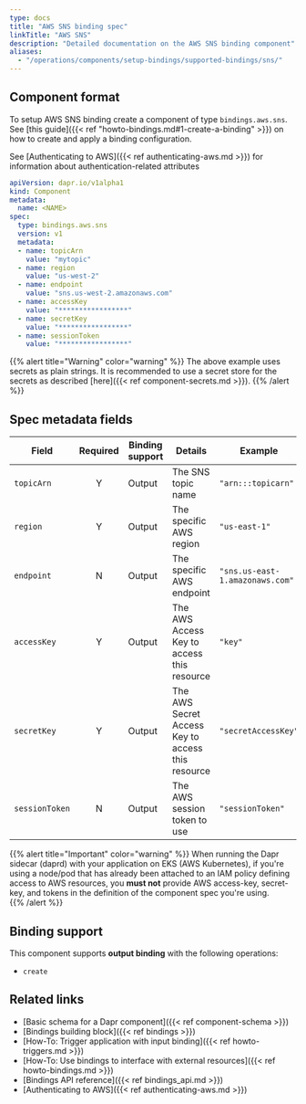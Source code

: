 ```yaml
---
type: docs
title: "AWS SNS binding spec"
linkTitle: "AWS SNS"
description: "Detailed documentation on the AWS SNS binding component"
aliases:
  - "/operations/components/setup-bindings/supported-bindings/sns/"
---
```


## Component format

To setup AWS SNS binding create a component of type `bindings.aws.sns`. See [this guide]({{< ref "howto-bindings.md#1-create-a-binding" >}}) on how to create and apply a binding configuration.

See [Authenticating to AWS]({{< ref authenticating-aws.md >}}) for information about authentication-related attributes

```yaml
apiVersion: dapr.io/v1alpha1
kind: Component
metadata:
  name: <NAME>
spec:
  type: bindings.aws.sns
  version: v1
  metadata:
  - name: topicArn
    value: "mytopic"
  - name: region
    value: "us-west-2"
  - name: endpoint
    value: "sns.us-west-2.amazonaws.com"
  - name: accessKey
    value: "*****************"
  - name: secretKey
    value: "*****************"
  - name: sessionToken
    value: "*****************"
```

{{% alert title="Warning" color="warning" %}}
The above example uses secrets as plain strings. It is recommended to use a secret store for the secrets as described [here]({{< ref component-secrets.md >}}).
{{% /alert %}}

## Spec metadata fields

| Field              | Required | Binding support |  Details | Example |
|--------------------|:--------:|------------|-----|---------|
| `topicArn`           | Y        | Output | The SNS topic name                                                    | `"arn:::topicarn"`               |
| `region`             | Y        | Output | The specific AWS region                                               | `"us-east-1"`                    |
| `endpoint`           | N        | Output | The specific AWS endpoint                                             | `"sns.us-east-1.amazonaws.com"`  |
| `accessKey`          | Y        | Output | The AWS Access Key to access this resource                            | `"key"`                          |
| `secretKey`          | Y        | Output | The AWS Secret Access Key to access this resource                     | `"secretAccessKey"`              |
| `sessionToken`       | N        | Output | The AWS session token to use                                          | `"sessionToken"`                 |

{{% alert title="Important" color="warning" %}}
When running the Dapr sidecar (daprd) with your application on EKS (AWS Kubernetes), if you're using a node/pod that has already been attached to an IAM policy defining access to AWS resources, you **must not** provide AWS access-key, secret-key, and tokens in the definition of the component spec you're using.  
{{% /alert %}}

## Binding support

This component supports **output binding** with the following operations:

- `create`

## Related links

- [Basic schema for a Dapr component]({{< ref component-schema >}})
- [Bindings building block]({{< ref bindings >}})
- [How-To: Trigger application with input binding]({{< ref howto-triggers.md >}})
- [How-To: Use bindings to interface with external resources]({{< ref howto-bindings.md >}})
- [Bindings API reference]({{< ref bindings_api.md >}})
- [Authenticating to AWS]({{< ref authenticating-aws.md >}})
